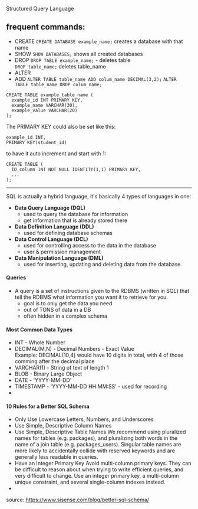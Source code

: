 Structured Query Language


## frequent commands:

- CREATE
`CREATE DATABASE example_name;` creates a database with that name
- SHOW
`SHOW DATABASES;` shows all created databases
- DROP
`DROP TABLE example_name;` - deletes table  
`DROP table_name;` deletes table_name
- ALTER
- ADD
`ALTER TABLE table_name ADD colum_name DECIMAL(3,2);`
`ALTER TABLE table_name DROP colum_name;`



```
CREATE TABLE example_table_name (
  example_id INT PRIMARY KEY,
  example_name VARCHAR(30),
  example_value VARCHAR(20)
);
```

The PRIMARY KEY could also be set like this:  

```
example_id INT,
PRIMARY KEY(student_id)
```
to have it auto increment and start with 1:
```
CREATE TABLE (
  ID_column INT NOT NULL IDENTITY(1,1) PRIMARY KEY,
  ...
);
```

---

SQL is actually a hybrid language, it's basically 4 types of languages in one:
- **Data Query Language (DQL)**
  - used to query the database for information
  - get information that is already stored there
- **Data Definition Language (DDL)**
  - used for defining database schemas
- **Data Control Language (DCL)**
  - used for controlling access to the data in the database
  - user & permission management
- **Data Manipulation Language (DML)**
  - used for inserting, updating and deleting data from the database.

#### Queries
- A query is a set of instructions given to the RDBMS (written in SQL) that tell the RDBMS what information you want it to retrieve for you.
  - goal is to only get the data you need
  - out of TONS of data in a DB
  - often hidden in a complex schema

#### Most Common Data Types

- INT  - Whole Number
- DECIMAL(M,N) - Decimal Numbers - Exact Value  
Example: DECIMAL(10,4) would have 10 digits in total, with 4 of those comming after the decimal place
- VARCHAR(1)  - String of text of length 1
- BLOB - Binary Large Object
- DATE - 'YYYY-MM-DD'
- TIMESTAMP - 'YYYY-MM-DD HH:MM:SS' - used for recording
- 



#### 10 Rules for a Better SQL Schema
- Only Use Lowercase Letters, Numbers, and Underscores
- Use Simple, Descriptive Column Names
- Use Simple, Descriptive Table Names
  We recommend using pluralized names for tables (e.g. packages), and pluralizing both words in the name of a join table (e.g. packages_users). Singular table names are more likely to accidentally collide with reserved keywords and are generally less readable in queries.
- Have an Integer Primary Key
  Avoid multi-column primary keys. They can be difficult to reason about when trying to write efficient queries, and very difficult to change. Use an integer primary key, a multi-column unique constraint, and several single-column indexes instead.
-


source: https://www.sisense.com/blog/better-sql-schema/